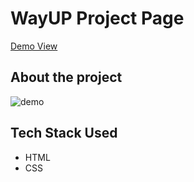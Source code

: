 # WayUP Project Page

[Demo View](https://tanny-wayup.w3spaces.com/)

## About the project

![demo](https://user-images.githubusercontent.com/74369814/229310677-0847bf88-5b57-485a-9773-e09accd03b17.png)


## Tech Stack Used
- HTML
- CSS
